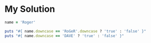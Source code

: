 # My Solution

```ruby
name = 'Roger'

puts "#{ name.downcase == 'RoGeR'.downcase ? 'true' : 'false' }"
puts "#{ name.downcase == 'DAVE' ? 'true' : 'false' }"
```
